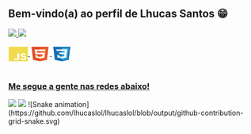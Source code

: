 ## Bem-vindo(a) ao perfil de Lhucas Santos 😁

 <div>
   <a href="https://github.com/lhucaslol">
   <img height="180em" src="https://github-readme-stats.vercel.app/api?username=lhucaslol&show_icons=true&theme=tokyonight&include_all_commits=true&count_private=true"/>
   <img height="180em" src="https://lhucaslol.vercel.app//api/top-langs/?username=lhucaslol&layout=compact&langs_count=6&theme=tokyonight"/>

</div>
<div style="display: inline_block"><br>
  <img align="center" alt="Js" height="30" width="40" src="https://raw.githubusercontent.com/devicons/devicon/master/icons/javascript/javascript-plain.svg">
  <img align="center" alt="HTML" height="30" width="40" src="https://raw.githubusercontent.com/devicons/devicon/master/icons/html5/html5-original.svg">
  <img align="center" alt="CSS" height="30" width="40" src="https://raw.githubusercontent.com/devicons/devicon/master/icons/css3/css3-original.svg">
</div>
 
 <br>
 
  ### Me segue a gente nas redes abaixo!
 
<div> 
  <a href = "mailto:lhucaslol@outlook.com"><img src="https://img.shields.io/badge/-Gmail-%23333?style=for-the-badge&logo=gmail&logoColor=white" target="_blank"></a>
  <a href="https://instagram.com/lhucassantos_" target="_blank"><img src="https://img.shields.io/badge/-Instagram-%23E4405F?style=for-the-badge&logo=instagram&logoColor=white" target="_blank"></a>
  ![Snake animation](https://github.com/lhucaslol/lhucaslol/blob/output/github-contribution-grid-snake.svg)

</div>
